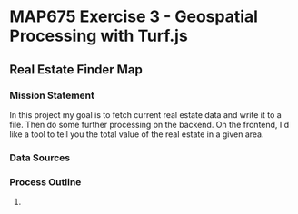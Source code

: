 # MAP675 Exercise 3 - Geospatial Processing with Turf.js
## Real Estate Finder Map

### Mission Statement
In this project my goal is to fetch current real estate data and write it to a file. Then do some further processing on the backend. On the frontend, I'd like a tool to tell you the total value of the real estate in a given area. 

### Data Sources


### Process Outline
1. 